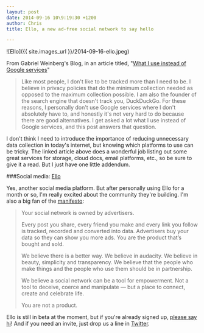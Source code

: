 ```yaml
---
layout: post
date: 2014-09-16 10\9:19:30 +1200
author: Chris
title: Ello, a new ad-free social network to say hello

---
```

<!-- excerpt -->

![Ello]({{ site.images_url }}/2014-09-16-ello.jpeg)

From Gabriel Weinberg's Blog, in an article titled, "[What I use instead of Google services](http://www.gabrielweinberg.com/blog/2014/09/what-i-use-instead-of-google-services.html)"

>Like most people, I don't like to be tracked more than I need to be. I believe in privacy policies that do the minimum collection needed as opposed to the maximum collection possible. I am also the founder of the search engine that doesn't track you, DuckDuckGo. For these reasons, I personally don't use Google services where I don't absolutely have to, and honestly it's not very hard to do because there are good alternatives. I get asked a lot what I use instead of Google services, and this post answers that question.

I don't think I need to introduce the importance of reducing unnecessary data collection in today's internet, but knowing which platforms to use can be tricky. The linked article above does a wonderful job listing out some great services for storage, cloud docs, email platforms, etc., so be sure to give it a read. But I just have one little addendum.

<!-- /excerpt -->

###Social media: [Ello](https://ello.co/)

Yes, another social media platform. But after personally using Ello for a month or so, I'm really excited about the community they're building. I'm also a big fan of the [manifesto](https://ello.co/manifesto):

>Your social network is owned by advertisers.
>
>Every post you share, every friend you make and every link you follow is tracked, recorded and converted into data. Advertisers buy your data so they can show you more ads. You are the product that’s bought and sold.
>
>We believe there is a better way. We believe in audacity. We believe in beauty, simplicity and transparency. We believe that the people who make things and the people who use them should be in partnership.
>
>We believe a social network can be a tool for empowerment. Not a tool to deceive, coerce and manipulate — but a place to connect, create and celebrate life.
>
>You are not a product.

Ello is still in beta at the moment, but if you're already signed up, [please say hi](https://ello.co/iwantmyname)! And if you need an invite, just drop us a line in [Twitter](https://twitter.com/iwantmyname).



